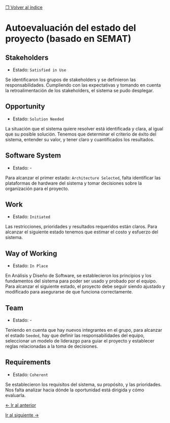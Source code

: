 [&#10066; Volver al índice](README.md)

# Autoevaluación del estado del proyecto (basado en SEMAT)

## Stakeholders

- Estado: `Satisfied in Use`

Se identificaron los grupos de stakeholders y se definieron las responsabilidades. Cumpliendo con las expectativas y tomando en cuenta la retroalimentación de los stakeholders, el sistema se pudo desplegar.

## Opportunity 

- Estado: `Solution Needed`

La situación que el sistema quiere resolver está identificada y clara, al igual que su posible solución. Tenemos que determinar el criterio de éxito del sistema, entender su valor, y tener claro y cuantificados los resultados.

## Software System

- Estado: -

Para alcanzar el primer estado: `Architecture Selected`, falta identificar las plataformas de hardware del sistema y tomar decisiones sobre la organización para el proyecto.

## Work

- Estado: `Initiated`

Las restricciones, prioridades y resultados requeridos están claros. Para alcanzar el siguiente estado tenemos que estimar el costo y esfuerzo del sistema.

## Way of Working

- Estado: `In Place`

En Análisis y Diseño de Software, se establecieron los principios y los fundamentos del sistema para poder ser usado y probado por el equipo. Para alcanzar el siguiente estado, el proyecto debe seguir siendo ajustado y modificado para asegurarse de que funciona correctamente.

## Team

- Estado: -

Teniendo en cuenta que hay nuevos integrantes en el grupo, para alcanzar el estado `Seeded`, hay que definir las responsabilidades del equipo, seleccionar un modelo de liderazgo para guiar el proyecto y establecer reglas relacionadas a la toma de decisiones.

## Requirements

- Estado: `Coherent`

Se establecieron los requisitos del sistema, su propósito, y las prioridades. Nos falta analizar hacia dónde la oportunidad está dirigida y cómo evaluarla.

[&leftarrow; Ir al anterior](2-proyecto-base.md)

[Ir al siguiente &rightarrow;](4-alphas-prioritarios.md)
